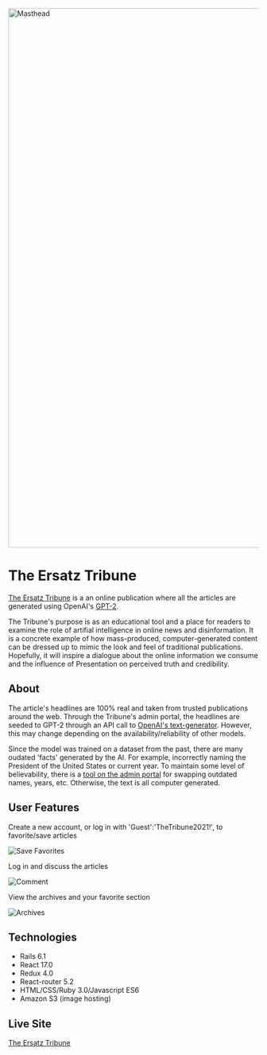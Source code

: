 <img width="1085" alt="Masthead" src="https://user-images.githubusercontent.com/10493350/113954436-ac050780-97ce-11eb-8e31-08e65d30b21c.png">

# The Ersatz Tribune
[The Ersatz Tribune](https://ersatz-tribune.herokuapp.com) is a an online publication where all the articles are generated using OpenAI's [GPT-2](https://en.wikipedia.org/wiki/GPT-2). 

The Tribune's purpose is as an educational tool and a place for readers to examine the role of artifial intelligence in online news and disinformation. It is a concrete example of how mass-produced, computer-generated content can be dressed up to mimic the look and feel of traditional publications. Hopefully, it will inspire a dialogue about the online information we consume and the influence of Presentation on perceived truth and credibility.

## About
The article's headlines are 100% real and taken from trusted publications around the web. Through the Tribune's admin portal, the headlines are seeded to GPT-2 through an API call to [OpenAI's text-generator](https://deepai.org/machine-learning-model/text-generator). However, this may change depending on the availability/reliability of other models. 

Since the model was trained on a dataset from the past, there are many oudated 'facts' generated by the AI. For example, incorrectly naming the President of the United States or current year. To maintain some level of believability, there is a [tool on the admin portal](https://github.com/MScottWold/ai_news/blob/master/app/javascript/packs/admin_portal.js) for swapping outdated names, years, etc. Otherwise, the text is all computer generated.

## User Features
Create a new account, or log in with 'Guest':'TheTribune2021!', to favorite/save articles

![Save Favorites](https://user-images.githubusercontent.com/10493350/113952227-24b59500-97ca-11eb-9166-2d8a9e3f688f.gif)



Log in and discuss the articles

![Comment](https://user-images.githubusercontent.com/10493350/113952498-a3aacd80-97ca-11eb-9ba4-c46c314c254f.gif)



View the archives and your favorite section

![Archives](https://user-images.githubusercontent.com/10493350/113954252-5df00400-97ce-11eb-9a4c-657722572bdb.gif)


## Technologies
* Rails 6.1
* React 17.0
* Redux 4.0
* React-router 5.2
* HTML/CSS/Ruby 3.0/Javascript ES6
* Amazon S3 (image hosting)

## Live Site
[The Ersatz Tribune](https://ersatz-tribune.herokuapp.com)